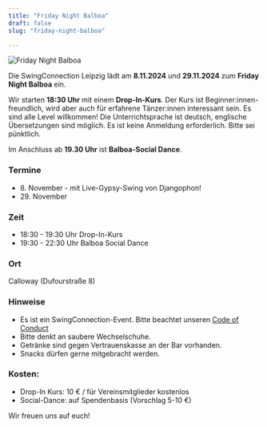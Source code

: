 ```yaml
---
title: "Friday Night Balboa"
draft: false
slug: "friday-night-balboa"

---
```


![Friday Night Balboa](../2024-11-1-fnb-quer.png)

Die SwingConnection Leipzig lädt am **8.11.2024** und **29.11.2024** zum **Friday Night Balboa** ein.

Wir starten **18:30 Uhr** mit einem **Drop-In-Kurs**. Der Kurs ist Beginner:innen-freundlich, wird aber auch für erfahrene Tänzer:innen interessant sein. Es sind alle Level willkommen! Die Unterrichtsprache ist deutsch, englische Übersetzungen sind möglich. Es ist keine Anmeldung erforderlich. Bitte sei pünktlich.

Im Anschluss ab **19.30 Uhr** ist **Balboa-Social Dance**. 

### Termine
- 8\. November - mit Live-Gypsy-Swing von Djangophon!
- 29\. November

### Zeit
- 18:30 - 19:30 Uhr Drop-In-Kurs
- 19:30 - 22:30 Uhr Balboa Social Dance

### Ort
Calloway (Dufourstraße 8)

### Hinweise
- Es ist ein SwingConnection-Event. Bitte beachtet unseren [Code of Conduct](../Code_of_Conduct_-_Kurse.pdf)
- Bitte denkt an saubere Wechselschuhe.  
- Getränke sind gegen Vertrauenskasse an der Bar vorhanden.  
- Snacks dürfen gerne mitgebracht werden.  

### Kosten:
- Drop-In Kurs: 10 € / für Vereinsmitglieder kostenlos
- Social-Dance: auf Spendenbasis (Vorschlag 5-10 €)

Wir freuen uns auf euch! 
